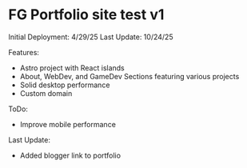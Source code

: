 # FG Portfolio site test v1

Initial Deployment: 4/29/25
Last Update: 10/24/25

Features:
- Astro project with React islands
- About, WebDev, and GameDev Sections featuring various projects
- Solid desktop performance
- Custom domain

ToDo:
- Improve mobile performance

Last Update:
- Added blogger link to portfolio